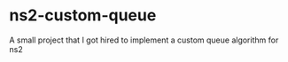 ns2-custom-queue
================

A small project that I got hired to implement a custom queue algorithm for ns2
